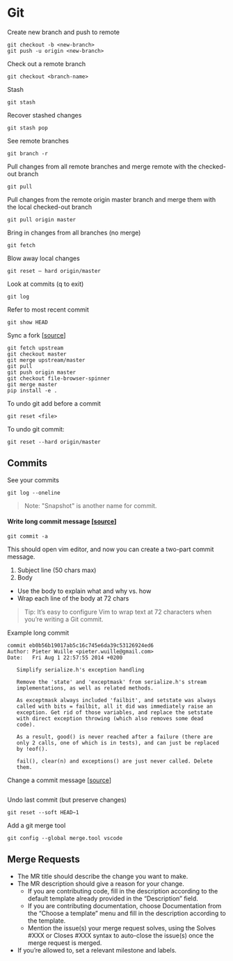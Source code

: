 # Git
Create new branch and push to remote
```
git checkout -b <new-branch>
git push -u origin <new-branch>
```
Check out a remote branch
```
git checkout <branch-name>
```

Stash
```
git stash
```

Recover stashed changes
```
git stash pop
```

See remote branches
```
git branch -r
```
Pull changes from all remote branches and merge remote with the checked-out branch
```
git pull
```

Pull changes from the remote origin master branch and merge them with the local checked-out branch
```
git pull origin master
```
Bring in changes from all branches (no merge)
```
git fetch
```
Blow away local changes
```
git reset — hard origin/master
```
Look at commits (q to exit)
```
git log
```
Refer to most recent commit
```
git show HEAD
```

Sync a fork [[source](https://docs.github.com/en/github/collaborating-with-issues-and-pull-requests/syncing-a-fork)]
```
git fetch upstream
git checkout master
git merge upstream/master
git pull
git push origin master
git checkout file-browser-spinner
git merge master
pip install -e .
```

To undo git add before a commit
```
git reset <file>

```

To undo git commit:
```
git reset --hard origin/master
```

## Commits

See your commits
```
git log --oneline
```

> Note:  "Snapshot" is another name for commit.

#### Write long commit message [[source](https://chris.beams.io/posts/git-commit/#separate)]
```
git commit -a
```
This should open vim editor, and now you can create a two-part commit message.
1. Subject line (50 chars max)
1. Body
  - Use the body to explain what and why vs. how
  - Wrap each line of the body at 72 chars

> Tip: It’s easy to configure Vim to wrap text at 72 characters when you’re writing a Git commit.

Example long commit
```
commit eb0b56b19017ab5c16c745e6da39c53126924ed6
Author: Pieter Wuille <pieter.wuille@gmail.com>
Date:   Fri Aug 1 22:57:55 2014 +0200

   Simplify serialize.h's exception handling

   Remove the 'state' and 'exceptmask' from serialize.h's stream
   implementations, as well as related methods.

   As exceptmask always included 'failbit', and setstate was always
   called with bits = failbit, all it did was immediately raise an
   exception. Get rid of those variables, and replace the setstate
   with direct exception throwing (which also removes some dead
   code).

   As a result, good() is never reached after a failure (there are
   only 2 calls, one of which is in tests), and can just be replaced
   by !eof().

   fail(), clear(n) and exceptions() are just never called. Delete
   them.
   ```
Change a commit message [[source](https://docs.github.com/en/github/committing-changes-to-your-project/changing-a-commit-message)]
```
```

Undo last commit (but preserve changes)
```
git reset --soft HEAD~1
```

Add a git merge tool
```
git config --global merge.tool vscode
```

## Merge Requests

- The MR title should describe the change you want to make.
- The MR description should give a reason for your change.
  - If you are contributing code, fill in the description according to the default template already provided in the “Description” field.
  - If you are contributing documentation, choose Documentation from the “Choose a template” menu and fill in the description according to the template.
  - Mention the issue(s) your merge request solves, using the Solves #XXX or Closes #XXX syntax to auto-close the issue(s) once the merge request is merged.
- If you’re allowed to, set a relevant milestone and labels.
